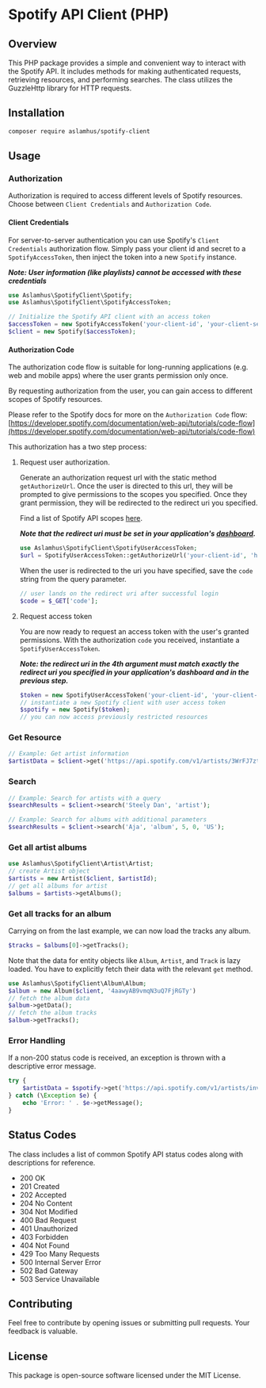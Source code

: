 # Spotify API Client (PHP)

## Overview

This PHP package provides a simple and convenient way to interact with the Spotify API. It includes methods for making authenticated requests, retrieving resources, and performing searches. The class utilizes the GuzzleHttp library for HTTP requests.

## Installation

```bash
composer require aslamhus/spotify-client
```

## Usage

### Authorization

Authorization is required to access different levels of Spotify resources. Choose between `Client Credentials` and `Authorization Code`.

#### Client Credentials

For server-to-server authentication you can use Spotify's `Client Credentials` authorization flow. Simply pass your client id and secret to a `SpotifyAccessToken`, then inject the token into a new `Spotify` instance.

**_Note: User information (like playlists) cannot be accessed with these credentials_**

```php
use Aslamhus\SpotifyClient\Spotify;
use Aslamhus\SpotifyClient\SpotifyAccessToken;

// Initialize the Spotify API client with an access token
$accessToken = new SpotifyAccessToken('your-client-id', 'your-client-secret');
$client = new Spotify($accessToken);
```

#### Authorization Code

The authorization code flow is suitable for long-running applications (e.g. web and mobile apps) where the user grants permission only once.

By requesting authorization from the user, you can gain access to different scopes of Spotify resources.

Please refer to the Spotify docs for more on the `Authorization Code` flow: [https://developer.spotify.com/documentation/web-api/tutorials/code-flow](https://developer.spotify.com/documentation/web-api/tutorials/code-flow)

This authorization has a two step process:

1. Request user authorization.

   Generate an authorization request url with the static method `getAuthorizeUrl`. Once the user is directed to this url, they will be prompted to give permissions to the scopes you specified. Once they grant permission, they will be redirected to the redirect uri you specified.

   Find a list of Spotify API scopes [here](https://developer.spotify.com/documentation/web-api/concepts/scopes).

   **_Note that the redirect uri must be set in your application's [dashboard](https://developer.spotify.com/dashboard)._**

   ```php
   use Aslamhus\SpotifyClient\SpotifyUserAccessToken;
   $url = SpotifyUserAccessToken::getAuthorizeUrl('your-client-id', 'http://localhost:8000/callback', 'user-read-private user-read-email');

   ```

   When the user is redirected to the uri you have specified, save the `code` string from the query parameter.

   ```php
   // user lands on the redirect uri after successful login
   $code = $_GET['code'];
   ```

2. Request access token

   You are now ready to request an access token with the user's granted permissions. With the authorization `code` you received, instantiate a `SpotifyUserAccessToken`.

   **_Note: the redirect uri in the 4th argument must match exactly the redirect uri you specified in your application's dashboard and in the previous step._**

   ```php
   $token = new SpotifyUserAccessToken('your-client-id', 'your-client-secret', $code, 'http://localhost:8000/callback');
   // instantiate a new Spotify client with user access token
   $spotify = new Spotify($token);
   // you can now access previously restricted resources
   ```

### Get Resource

```php
// Example: Get artist information
$artistData = $client->get('https://api.spotify.com/v1/artists/3WrFJ7ztbogyGnTHbHJFl2');
```

### Search

```php
// Example: Search for artists with a query
$searchResults = $client->search('Steely Dan', 'artist');

// Example: Search for albums with additional parameters
$searchResults = $client->search('Aja', 'album', 5, 0, 'US');
```

### Get all artist albums

```php
use Aslamhus\SpotifyClient\Artist\Artist;
// create Artist object
$artists = new Artist($client, $artistId);
// get all albums for artist
$albums = $artists->getAlbums();
```

### Get all tracks for an album

Carrying on from the last example, we can now load the tracks any album.

```php
$tracks = $albums[0]->getTracks();
```

Note that the data for entity objects like `Album`, `Artist`, and `Track` is lazy loaded. You have to explicitly fetch their data with the relevant `get` method.

```php
use Aslamhus\SpotifyClient\Album\Album;
$album = new Album($client, '4aawyAB9vmqN3uQ7FjRGTy')
// fetch the album data
$album->getData();
// fetch the album tracks
$album->getTracks();
```

### Error Handling

If a non-200 status code is received, an exception is thrown with a descriptive error message.

```php
try {
    $artistData = $spotify->get('https://api.spotify.com/v1/artists/invalid-id');
} catch (\Exception $e) {
    echo 'Error: ' . $e->getMessage();
}
```

## Status Codes

The class includes a list of common Spotify API status codes along with descriptions for reference.

- 200 OK
- 201 Created
- 202 Accepted
- 204 No Content
- 304 Not Modified
- 400 Bad Request
- 401 Unauthorized
- 403 Forbidden
- 404 Not Found
- 429 Too Many Requests
- 500 Internal Server Error
- 502 Bad Gateway
- 503 Service Unavailable

## Contributing

Feel free to contribute by opening issues or submitting pull requests. Your feedback is valuable.

## License

This package is open-source software licensed under the MIT License.
